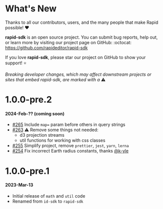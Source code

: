 # What's New

Thanks to all our contributors, users, and the many people that make Rapid possible! ❤️

**rapid-sdk** is an open source project. You can submit bug reports, help out,
or learn more by visiting our project page on GitHub:  :octocat: https://github.com/rapideditor/rapid-sdk

If you love **rapid-sdk**, please star our project on GitHub to show your support! ⭐️

_Breaking developer changes, which may affect downstream projects or sites that embed rapid-sdk, are marked with a_ ⚠️

<!--
# A.B.C
##### YYYY-MMM-DD

links:
[#xxx]: https://github.com/rapideditor/rapid-sdk/issues/xxx
[Rapid#xxxx]: https://github.com/facebook/Rapid/issues/xxxx
[iD#xxxxx]: https://github.com/openstreetmap/iD/issues/xxxxx
[@user]: https://github.com/user
-->

# 1.0.0-pre.2
#### 2024-Feb-??  (coming soon)
* [#265] Include `map=` param before others in query strings
* [#263] ⚠️ Remove some things not needed:
   * d3 projection streams
   * util functions for working with css classes
* [#255] Simplify project, remove `prettier`, `jest`, `yarn`, `lerna`
* [#254] Fix incorrect Earth radius constants, thanks [@k-yle]

[#254]: https://github.com/rapideditor/rapid-sdk/issues/254
[#255]: https://github.com/rapideditor/rapid-sdk/issues/255
[#263]: https://github.com/rapideditor/rapid-sdk/issues/263
[#265]: https://github.com/rapideditor/rapid-sdk/issues/265
[@k-yle]: https://github.com/k-yle


# 1.0.0-pre.1
#### 2023-Mar-13
* Initial release of `math` and `util` code
* Renamed from `id-sdk` to `rapid-sdk`
